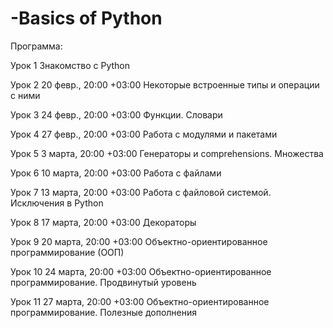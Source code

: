 # -Basics of Python
Программа:

Урок 1
Знакомство с Python

Урок 2
20 февр., 20:00 +03:00
Некоторые встроенные типы и операции с ними

Урок 3
24 февр., 20:00 +03:00
Функции. Словари

Урок 4
27 февр., 20:00 +03:00
Работа с модулями и пакетами

Урок 5
3 марта, 20:00 +03:00
Генераторы и comprehensions. Множества

Урок 6
10 марта, 20:00 +03:00
Работа с файлами

Урок 7
13 марта, 20:00 +03:00
Работа с файловой системой. Исключения в Python

Урок 8
17 марта, 20:00 +03:00
Декораторы

Урок 9
20 марта, 20:00 +03:00
Объектно-ориентированное программирование (ООП)

Урок 10
24 марта, 20:00 +03:00
Объектно-ориентированное программирование. Продвинутый уровень

Урок 11
27 марта, 20:00 +03:00
Объектно-ориентированное программирование. Полезные дополнения
